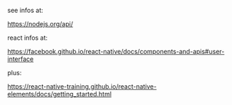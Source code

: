 see infos at:

https://nodejs.org/api/

react infos at:

https://facebook.github.io/react-native/docs/components-and-apis#user-interface

plus:

https://react-native-training.github.io/react-native-elements/docs/getting_started.html
